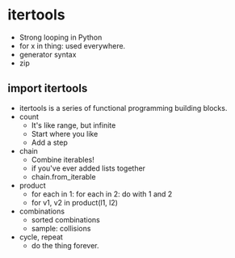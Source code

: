 # itertools

* Strong looping in Python
* for x in thing: used everywhere.
* generator syntax
* zip

## import itertools

* itertools is a series of functional programming building blocks.
* count
    * It's like range, but infinite
    * Start where you like
    * Add a step
* chain
    * Combine iterables!
    * if you've ever added lists together
    * chain.from_iterable
* product
    * for each in 1: for each in 2: do with 1 and 2
    * for v1, v2 in product(l1, l2)
* combinations
    * sorted combinations
    * sample: collisions
* cycle, repeat
    * do the thing forever.

